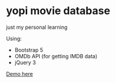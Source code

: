 # yopi movie database
just my personal learning

Using:
  - Bootstrap 5
  - OMDb API (for getting IMDB data)
  - jQuery 3

[Demo here](http://yopi-movie.yaeyx.com/)
